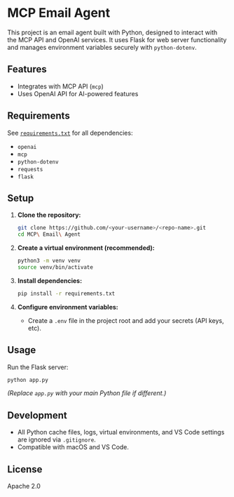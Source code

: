 # MCP Email Agent

This project is an email agent built with Python, designed to interact with the MCP API and OpenAI services. It uses Flask for web server functionality and manages environment variables securely with `python-dotenv`.

## Features

- Integrates with MCP API (`mcp`)
- Uses OpenAI API for AI-powered features

## Requirements

See [`requirements.txt`](requirements.txt) for all dependencies:
- `openai`
- `mcp`
- `python-dotenv`
- `requests`
- `flask`

## Setup

1. **Clone the repository:**
   ```sh
   git clone https://github.com/<your-username>/<repo-name>.git
   cd MCP\ Email\ Agent
   ```

2. **Create a virtual environment (recommended):**
   ```sh
   python3 -m venv venv
   source venv/bin/activate
   ```

3. **Install dependencies:**
   ```sh
   pip install -r requirements.txt
   ```

4. **Configure environment variables:**
   - Create a `.env` file in the project root and add your secrets (API keys, etc).

## Usage

Run the Flask server:
```sh
python app.py
```
*(Replace `app.py` with your main Python file if different.)*

## Development

- All Python cache files, logs, virtual environments, and VS Code settings are ignored via `.gitignore`.
- Compatible with macOS and VS Code.

## License

Apache 2.0

